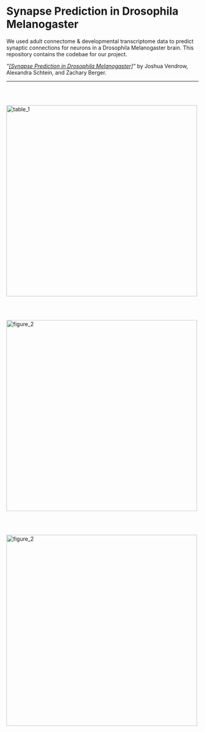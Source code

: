 # Synapse Prediction in Drosophila Melanogaster
We used adult connectome &amp; developmental transcriptome data to predict synaptic connections for neurons in a Drosophila Melanogaster brain. 
This repository contains the codebae for our project.



*"[[Synapse Prediction in Drosophila Melanogaster]](http://www.joshvendrow.com/CSM226/report.pdf)"* by
Joshua Vendrow, Alexandra Schtein, and Zachary Berger. 





---

<br /><br />

<p align="left">
<img width="500px" src="https://github.com/zackeberger/Synapse-Prediction-in-Drosophila/blob/main/figures/Figure_2.png" alt="table_1">
</p>
<br /><br />
<p align="left">
<img width="500px" src="https://github.com/zackeberger/Synapse-Prediction-in-Drosophila/blob/main/figures/Table_1.png" alt="figure_2">
</p>
<br /><br />
<p align="left">
<img width="500px" src="https://github.com/zackeberger/Synapse-Prediction-in-Drosophila/blob/main/figures/Table_3.png" alt="figure_2">
</p>
